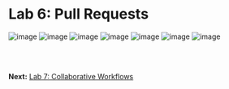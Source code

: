 # Lab 6: Pull Requests
![image](https://github.com/user-attachments/assets/6927865a-e6de-4d81-88f2-7d7fc81817e0) ![image](https://github.com/user-attachments/assets/912bc1a0-320f-480b-8ca0-8f1664699f42) ![image](https://github.com/user-attachments/assets/fa8985fd-ce42-4066-8dcd-68a74db3fc66) ![image](https://github.com/user-attachments/assets/c54de7c4-652e-4886-a6af-c9c52b50752d) ![image](https://github.com/user-attachments/assets/c5e9138a-4509-4d10-9c52-5863630f3b8a) ![image](https://github.com/user-attachments/assets/6c129e1a-2cb7-491f-9f94-ab8222e5c16a) ![image](https://github.com/user-attachments/assets/02ed2d63-d07c-48d7-ad9e-01306b74d4fe)









<br><br>

**Next:** [Lab 7: Collaborative Workflows](07_collaborative_workflows.md)


